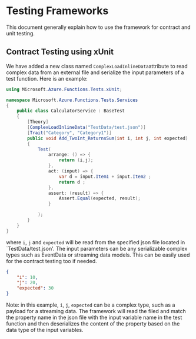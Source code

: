 # Testing Frameworks

This document generally explain how to use the framework for contract and unit testing.

## Contract Testing using xUnit

We have added a new class named `ComplexLoadInlineData`attribute to read complex data from an external file
and serialize the input parameters of a test function. Here is an example:

``` csharp
using Microsoft.Azure.Functions.Tests.xUnit;

namespace Microsoft.Azure.Functions.Tests.Services
{
    public class CalculatorService : BaseTest
    {
        [Theory]
        [ComplexLoadInlineData("TestData/test.json")]
        [Trait("Category", "Category1")]
        public void Add_TwoInt_ReturnsSum(int i, int j, int expected)
        {
            Test(
                arrange: () => {
                    return (i,j);
                },
                act: (input) => {
                    var d = input.Item1 + input.Item2 ;
                    return d ;
                },
                assert: (result) => {
                    Assert.Equal(expected, result);
                }

            );
        }
    }
}
```

where `i`, `j` and `expected` will be read from the specified json file located in `TestData/test.json'.
The input parameters can be any serializable complex types such as EventData or streaming data models.
This can be easily used for the contract testing too if needed.

``` json
{
    "i": 10,
    "j": 20,
    "expected": 30
}
```

Note: in this example, `i`, `j`, `expected` can be a complex type, such as a payload for a streaming data. The framework will read the filed and
match the property name in the json file with the input variable name in the test function and then deserializes the content of the property
based on the data type of the input variables.
